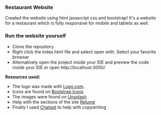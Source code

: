 ### Restaurant Website

Created the website using html javascript css and bootstrap!
It's a website for a restaurant which is fully responsive for mobile and tablets as well.

### Run the website yourself
* Clone the repository
* Right click the index.html file and select open with. Select your favorite browser
* Alternatively open the project inside your IDE and preview the code inside your IDE or open http://localhost:3000/ 


**Resources used:**

* The logo was made with [Logo.com](https://app.logo.com/).
* Icons are found on [Bootstrap Icons](https://icons.getbootstrap.com/)
* The images were found on [Unsplash](https://unsplash.com/)
* Help with the sections of the site [Relume](https://www.relume.io/)
* Finally I used [Chatgpt](https://chat.openai.com/) to help with copywriting





